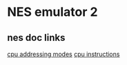 # NES emulator 2

## nes doc links

[cpu addressing modes](https://www.nesdev.org/wiki/CPU_addressing_modes)
[cpu instructions](https://www.nesdev.org/wiki/Instruction_reference)
